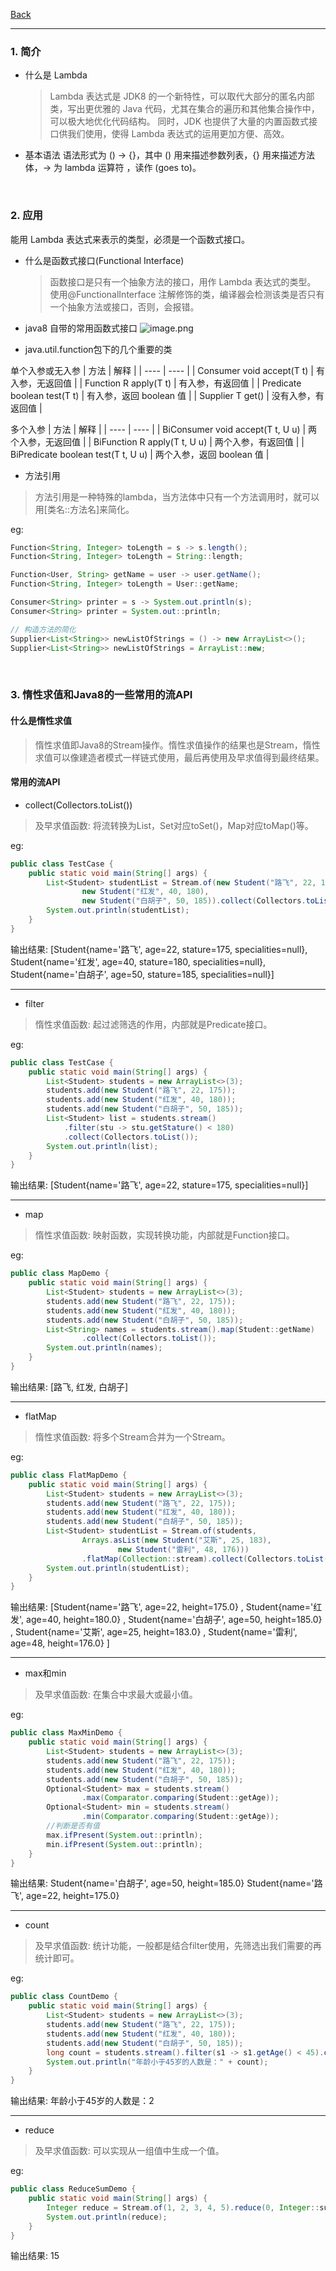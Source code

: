 [Back](README.md)

<hr>

### 1. 简介

- 什么是 Lambda

  > Lambda 表达式是 JDK8 的一个新特性，可以取代大部分的匿名内部类，写出更优雅的 Java 代码，尤其在集合的遍历和其他集合操作中，可以极大地优化代码结构。
  > 同时，JDK 也提供了大量的内置函数式接口供我们使用，使得 Lambda 表达式的运用更加方便、高效。

- 基本语法
  语法形式为 () -> {}，其中 () 用来描述参数列表，{} 用来描述方法体，-> 为 lambda 运算符 ，读作 (goes to)。

&nbsp;

### 2. 应用

能用 Lambda 表达式来表示的类型，必须是一个函数式接口。

- 什么是函数式接口(Functional Interface)

  > 函数接口是只有一个抽象方法的接口，用作 Lambda 表达式的类型。
  > 使用@FunctionalInterface 注解修饰的类，编译器会检测该类是否只有一个抽象方法或接口，否则，会报错。

- java8 自带的常用函数式接口
  ![image.png](https://upload-images.jianshu.io/upload_images/12347236-c0f1f96a9d730d9e.png?imageMogr2/auto-orient/strip%7CimageView2/2/w/1240)

- java.util.function包下的几个重要的类

单个入参或无入参
| 方法 | 解释 |
| ---- | ---- |
| Consumer  void accept(T t) | 有入参，无返回值 |
| Function R apply(T t) | 有入参，有返回值 |
| Predicate   boolean test(T t) | 有入参，返回 boolean 值 |
| Supplier T get() | 没有入参，有返回值 |

多个入参
| 方法 | 解释 |
| ---- | ---- |
| BiConsumer void accept(T t, U u) | 两个入参，无返回值 |
| BiFunction R apply(T t, U u) | 两个入参，有返回值 |
| BiPredicate boolean test(T t, U u) | 两个入参，返回 boolean 值 |

- 方法引用
>方法引用是一种特殊的lambda，当方法体中只有一个方法调用时，就可以用[类名::方法名]来简化。

eg:
```java
Function<String, Integer> toLength = s -> s.length();
Function<String, Integer> toLength = String::length;

Function<User, String> getName = user -> user.getName();
Function<String, Integer> toLength = User::getName;

Consumer<String> printer = s -> System.out.println(s);
Consumer<String> printer = System.out::println;

// 构造方法的简化
Supplier<List<String>> newListOfStrings = () -> new ArrayList<>();
Supplier<List<String>> newListOfStrings = ArrayList::new;
```

&nbsp;

### 3. 惰性求值和Java8的一些常用的流API

#### 什么是惰性求值
>惰性求值即Java8的Stream操作。惰性求值操作的结果也是Stream，惰性求值可以像建造者模式一样链式使用，最后再使用及早求值得到最终结果。

#### 常用的流API
- collect(Collectors.toList())
>及早求值函数: 将流转换为List，Set对应toSet()，Map对应toMap()等。

eg:
```java
public class TestCase {
    public static void main(String[] args) {
        List<Student> studentList = Stream.of(new Student("路飞", 22, 175),
                new Student("红发", 40, 180),
                new Student("白胡子", 50, 185)).collect(Collectors.toList());
        System.out.println(studentList);
    }
}
```
输出结果:
[Student{name='路飞', age=22, stature=175, specialities=null}, 
Student{name='红发', age=40, stature=180, specialities=null}, 
Student{name='白胡子', age=50, stature=185, specialities=null}]

<hr>

- filter
>惰性求值函数: 起过滤筛选的作用，内部就是Predicate接口。

eg:
```java
public class TestCase {
    public static void main(String[] args) {
        List<Student> students = new ArrayList<>(3);
        students.add(new Student("路飞", 22, 175));
        students.add(new Student("红发", 40, 180));
        students.add(new Student("白胡子", 50, 185));
        List<Student> list = students.stream()
            .filter(stu -> stu.getStature() < 180)
            .collect(Collectors.toList());
        System.out.println(list);
    }
}
```
输出结果:
[Student{name='路飞', age=22, stature=175, specialities=null}]

<hr>

- map
>惰性求值函数: 映射函数，实现转换功能，内部就是Function接口。

eg:
```java
public class MapDemo {
    public static void main(String[] args) {
        List<Student> students = new ArrayList<>(3);
        students.add(new Student("路飞", 22, 175));
        students.add(new Student("红发", 40, 180));
        students.add(new Student("白胡子", 50, 185));
        List<String> names = students.stream().map(Student::getName)
                .collect(Collectors.toList());
        System.out.println(names);
    }
}
```
输出结果:
[路飞, 红发, 白胡子]

<hr>

- flatMap
>惰性求值函数: 将多个Stream合并为一个Stream。

eg:
```java
public class FlatMapDemo {
    public static void main(String[] args) {
        List<Student> students = new ArrayList<>(3);
        students.add(new Student("路飞", 22, 175));
        students.add(new Student("红发", 40, 180));
        students.add(new Student("白胡子", 50, 185));
        List<Student> studentList = Stream.of(students,
                Arrays.asList(new Student("艾斯", 25, 183),
                        new Student("雷利", 48, 176)))
                .flatMap(Collection::stream).collect(Collectors.toList());
        System.out.println(studentList);
    }
}
```
输出结果:
[Student{name='路飞', age=22, height=175.0}
, Student{name='红发', age=40, height=180.0}
, Student{name='白胡子', age=50, height=185.0}
, Student{name='艾斯', age=25, height=183.0}
, Student{name='雷利', age=48, height=176.0}
]

<hr>

- max和min
>及早求值函数: 在集合中求最大或最小值。

eg:
```java
public class MaxMinDemo {
    public static void main(String[] args) {
        List<Student> students = new ArrayList<>(3);
        students.add(new Student("路飞", 22, 175));
        students.add(new Student("红发", 40, 180));
        students.add(new Student("白胡子", 50, 185));
        Optional<Student> max = students.stream()
                .max(Comparator.comparing(Student::getAge));
        Optional<Student> min = students.stream()
                .min(Comparator.comparing(Student::getAge));
        //判断是否有值
        max.ifPresent(System.out::println);
        min.ifPresent(System.out::println);
    }
}
```
输出结果:
Student{name='白胡子', age=50, height=185.0}
Student{name='路飞', age=22, height=175.0}

<hr>

- count
>及早求值函数: 统计功能，一般都是结合filter使用，先筛选出我们需要的再统计即可。

eg:
```java
public class CountDemo {
    public static void main(String[] args) {
        List<Student> students = new ArrayList<>(3);
        students.add(new Student("路飞", 22, 175));
        students.add(new Student("红发", 40, 180));
        students.add(new Student("白胡子", 50, 185));
        long count = students.stream().filter(s1 -> s1.getAge() < 45).count();
        System.out.println("年龄小于45岁的人数是：" + count);
    }
}
```
输出结果:
年龄小于45岁的人数是：2

<hr>

- reduce
>及早求值函数: 可以实现从一组值中生成一个值。

eg:
```java
public class ReduceSumDemo {
    public static void main(String[] args) {
        Integer reduce = Stream.of(1, 2, 3, 4, 5).reduce(0, Integer::sum);
        System.out.println(reduce);
    }
}
```
输出结果:
15
